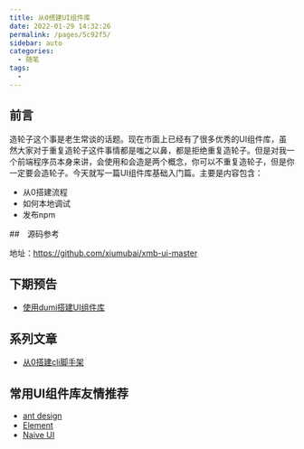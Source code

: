 ```yaml
---
title: 从0搭建UI组件库
date: 2022-01-29 14:32:26
permalink: /pages/5c92f5/
sidebar: auto
categories:
  - 随笔
tags:
  - 
---
```

## 前言

造轮子这个事是老生常谈的话题。现在市面上已经有了很多优秀的UI组件库，虽然大家对于重复造轮子这件事情都是嗤之以鼻，都是拒绝重复造轮子。但是对我一个前端程序员本身来讲，会使用和会造是两个概念，你可以不重复造轮子，但是你一定要会造轮子。今天就写一篇UI组件库基础入门篇。主要是内容包含：

- 从0搭建流程
- 如何本地调试
- 发布npm

##　源码参考

地址：https://github.com/xiumubai/xmb-ui-master

## 

## 下期预告

- [使用dumi搭建UI组件库](http://wood.xiumubai.com)

## 系列文章

- [从0搭建cli脚手架](https://juejin.cn/post/7051851544391598094)

## 常用UI组件库友情推荐

- [ant design](https://ant.design/index-cn)
- [Element](https://element.eleme.cn/#/zh-CN)
- [Naive UI](https://www.naiveui.com/zh-CN/dark)